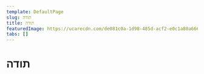 ```yaml
---
template: DefaultPage
slug: תודה
title: תודה
featuredImage: https://ucarecdn.com/de081c0a-1d98-485d-acf2-e0c1a80a6661/
tabs: []
---
```

# תודה